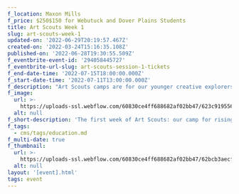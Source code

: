 ```yaml
---
f_location: Maxon Mills
f_price: $250$150 for Webutuck and Dover Plains Students
title: Art Scouts Week 1
slug: art-scouts-week-1
updated-on: '2022-06-29T20:19:57.467Z'
created-on: '2022-03-24T15:16:35.108Z'
published-on: '2022-06-28T19:30:55.509Z'
f_eventbrite-event-id: '294058445727'
f_eventbrite-url-slug: art-scouts-session-1-tickets
f_end-date-time: '2022-07-15T18:00:00.000Z'
f_start-date-time: '2022-07-11T13:00:00.000Z'
f_description: "Art Scouts camps are for our younger creative explorers, rising grades 1 through 3. The first session of Art Scouts runs July 11–15 from 9 AM to 2 PM at Maxon Mills. Scouts will embark on creative projects indoors and outdoors, inspired by the Wassaic Project summer exhibition and their own \_imaginations. We'll also play games, explore the Wassaic backyard, visit artist studios, and have fun! Scouts will be led by Washington Montessori art teacher Daisy Laing with support from Wassaic Project staff.\n\nProof of vaccination will be required, and we will continue to evaluate the COVID-19 risk in our area, and to refer to CDC guidelines. Please make sure to fill out the medical and permission forms linked on our website. We ask that all campers bring their own bag lunches, wear close-toed shoes, and come prepared with whatever they need to have fun in all weathers — suncreen, bug spray, hats, raincoats, etc.!\n\nCheck out our other summer offerings for your age group! 1st–3rd graders can all sign up for our Saturday Morning Sessions and 3rd graders can also sign up for our Afternoon Summer Sessions.\n\n**Before the first day of camp:**\n\n1) Fill out the registration and payment information below. Only 12 slots are available, so register early!\n\n2) Read and sign our [photo release](https://static1.squarespace.com/static/5a56409e914e6badf50e083c/t/5ca2ddc853450ac9825d4215/1554177480540/WP+Photo+Release+%282019-04-01+at+23-45+by+JB%29.pdf).\n\n3) Ask your pediatrician to complete this [medical form](https://wassaicproject.squarespace.com/s/Medical_Form_WP-1.pdf)."
f_image:
  url: >-
    https://uploads-ssl.webflow.com/60830ce4ff688682af02bb47/623c9195562727ea08d6561c_wassaic-project-education-art-scouts-2018-07-28-11-14-08.jpg
  alt: null
f_short-description: 'The first week of Art Scouts: our camp for rising 1st–3rd graders.'
f_tags:
  - cms/tags/education.md
f_multi-date: true
f_thumbnail:
  url: >-
    https://uploads-ssl.webflow.com/60830ce4ff688682af02bb47/62bcb3aecf97a8853c29dae5_wassaic-project-artist-stephen-morrison-dog-show-1.jpg
  alt: null
layout: '[event].html'
tags: event
---
```



